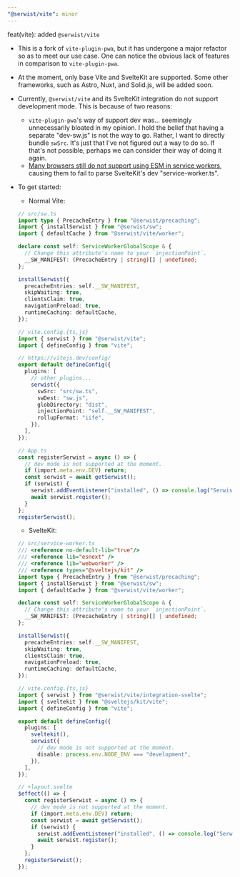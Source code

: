 ```yaml
---
"@serwist/vite": minor
---
```


feat(vite): added `@serwist/vite`

- This is a fork of `vite-plugin-pwa`, but it has undergone a major refactor so as to meet our use case. One can notice the obvious lack of features in comparison to `vite-plugin-pwa`.
- At the moment, only base Vite and SvelteKit are supported. Some other frameworks, such as Astro, Nuxt, and Solid.js, will be added soon.
- Currently, `@serwist/vite` and its SvelteKit integration do not support development mode. This is because of two reasons:
  - `vite-plugin-pwa`'s way of support dev was... seemingly unnecessarily bloated in my opinion. I hold the belief that having a separate "dev-sw.js" is not the way to go. Rather, I want to directly bundle `swSrc`. It's just that I've not figured out a way to do so. If that's not possible, perhaps we can consider their way of doing it again.
  - [Many browsers still do not support using ESM in service workers](https://caniuse.com/mdn-api_serviceworker_ecmascript_modules), causing them to fail to parse SvelteKit's dev "service-worker.ts".
- To get started:

  - Normal Vite:

  ```ts
  // src/sw.ts
  import type { PrecacheEntry } from "@serwist/precaching";
  import { installSerwist } from "@serwist/sw";
  import { defaultCache } from "@serwist/vite/worker";

  declare const self: ServiceWorkerGlobalScope & {
    // Change this attribute's name to your `injectionPoint`.
    __SW_MANIFEST: (PrecacheEntry | string)[] | undefined;
  };

  installSerwist({
    precacheEntries: self.__SW_MANIFEST,
    skipWaiting: true,
    clientsClaim: true,
    navigationPreload: true,
    runtimeCaching: defaultCache,
  });

  // vite.config.{ts,js}
  import { serwist } from "@serwist/vite";
  import { defineConfig } from "vite";

  // https://vitejs.dev/config/
  export default defineConfig({
    plugins: [
      // other plugins...
      serwist({
        swSrc: "src/sw.ts",
        swDest: "sw.js",
        globDirectory: "dist",
        injectionPoint: "self.__SW_MANIFEST",
        rollupFormat: "iife",
      }),
    ],
  });

  // App.ts
  const registerSerwist = async () => {
    // dev mode is not supported at the moment.
    if (import.meta.env.DEV) return;
    const serwist = await getSerwist();
    if (serwist) {
      serwist.addEventListener("installed", () => console.log("Serwist installed!"));
      await serwist.register();
    }
  };
  registerSerwist();
  ```

  - SvelteKit:

  ```ts
  // src/service-worker.ts
  /// <reference no-default-lib="true"/>
  /// <reference lib="esnext" />
  /// <reference lib="webworker" />
  /// <reference types="@sveltejs/kit" />
  import type { PrecacheEntry } from "@serwist/precaching";
  import { installSerwist } from "@serwist/sw";
  import { defaultCache } from "@serwist/vite/worker";

  declare const self: ServiceWorkerGlobalScope & {
    // Change this attribute's name to your `injectionPoint`.
    __SW_MANIFEST: (PrecacheEntry | string)[] | undefined;
  };

  installSerwist({
    precacheEntries: self.__SW_MANIFEST,
    skipWaiting: true,
    clientsClaim: true,
    navigationPreload: true,
    runtimeCaching: defaultCache,
  });

  // vite.config.{ts,js}
  import { serwist } from "@serwist/vite/integration-svelte";
  import { sveltekit } from "@sveltejs/kit/vite";
  import { defineConfig } from "vite";

  export default defineConfig({
    plugins: [
      sveltekit(),
      serwist({
        // dev mode is not supported at the moment.
        disable: process.env.NODE_ENV === "development",
      }),
    ],
  });

  // +layout.svelte
  $effect(() => {
    const registerSerwist = async () => {
      // dev mode is not supported at the moment.
      if (import.meta.env.DEV) return;
      const serwist = await getSerwist();
      if (serwist) {
        serwist.addEventListener("installed", () => console.log("Serwist installed!"));
        await serwist.register();
      }
    };
    registerSerwist();
  });
  ```
